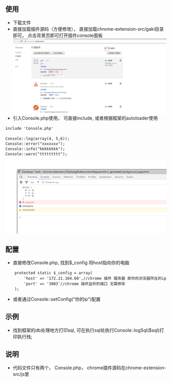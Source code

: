 ## 使用
- 下载文件
- 直接加载插件源码（方便修改）， 直接加载chrome-extension-src/gaki目录即可， 点击背景页即可打开插件console面板
![image](https://raw.githubusercontent.com/cyuxlif/php-console/master/screenshots/QQ%E5%9B%BE%E7%89%8720161109115516.png)
- 引入Console.php使用， 可直接include, 或者根据框架的autoloader使用
  
```
include 'Console.php'

Console::log(array(4, 5,6));
Console::error("xxxxxxx");
Console::info("kkkkkkkk");
Console::warn("ttttttttt");
```
![image](https://raw.githubusercontent.com/cyuxlif/php-console/master/screenshots/QQ%E5%9B%BE%E7%89%8720161109115951.png)
## 配置

- 直接修改Console.php, 找到$_config 将host指向你的电脑

```
    protected static $_config = array(
        'host' => '172.21.104.60',//chrome 插件 服务器 即你的浏览器所在的ip
        'port' => '3003'//chrome 插件监听的端口 无需修改
    );
```
- 或者通过Console::setConfig("你的ip")配置

## 示例
- 找到框架的db处理地方打印sql, 可在执行sql处执行Console::logSql($sql)打印执行栈; 

## 说明

- 代码文件只有两个， Console.php， chrome插件源码在chrome-extension-src/js里



